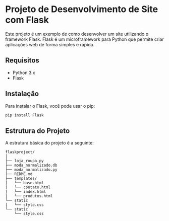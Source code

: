 # Projeto de Desenvolvimento de Site com Flask

Este projeto é um exemplo de como desenvolver um site utilizando o framework Flask. Flask é um microframework para Python que permite criar aplicações web de forma simples e rápida.

## Requisitos

- Python 3.x
- Flask

## Instalação

Para instalar o Flask, você pode usar o pip:

```bash
pip install Flask
```

## Estrutura do Projeto

A estrutura básica do projeto é a seguinte:

```
flaskproject/
│
├── loja_roupa.py
├── moda_normalizado.db
├── moda_normalizado.py
├── REDME.md
├── templates/
|   └── base.html
|   └── contato.html
|   └── index.html
|   └── produtos.html
└── static
|   └── style.css 
└── static
    └── style.css
```
